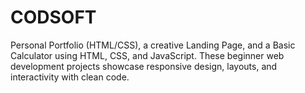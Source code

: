 # CODSOFT
Personal Portfolio (HTML/CSS), a creative Landing Page, and a Basic Calculator using HTML, CSS, and JavaScript. These beginner web development projects showcase responsive design, layouts, and interactivity with clean code.
